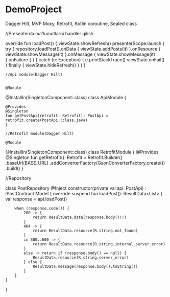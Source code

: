 # DemoProject
Dagger Hilt, MVP Moxy, Retrofit, Kotlin coroutine, Sealed class


//Presenterda ma'lumotlarni handler qilish


override fun loadPost() {
        viewState.showRefresh()
        presenterScope.launch {
            try {
                repository.loadPost().onData {
                    viewState.addPosts(it)
                }.onResource {
                    viewState.showMessage(it)
                }.onMessage {
                    viewState.showMessage(it)
                }.onFailure {
                }
            } catch (e: Exception) {
                e.printStackTrace()
                viewState.onFail()
            } finally {
                viewState.hideRefresh()
            }
        }
    }
    
    //Api module(Dagger Hilt)
    
    
    @Module
@InstallIn(SingletonComponent::class)
class ApiModule {

    @Provides
    @Singleton
    fun getPostApi(retrofit: Retrofit): PostApi = retrofit.create(PostApi::class.java)
    }
    
    //Retrofit module(Dagger Hilt)
    
    @Module
@InstallIn(SingletonComponent::class)
class RetrofitModule {
    @Provides
    @Singleton
    fun getRetrofit(): Retrofit = Retrofit.Builder()
        .baseUrl(BASE_URL)
        .addConverterFactory(GsonConverterFactory.create())
        .build()
}

  //Repository

class PostRepository @Inject constructor(private val api: PostApi) : IPostContract.Model {
    override suspend fun loadPost(): ResultData<List<Post>> {
        val response = api.loadPost()

        when (response.code()) {
            200 -> {
                return ResultData.data(response.body()!!)
            }
            404 -> {
                return ResultData.resource(R.string.not_found)
            }
            in 500..600 -> {
                return ResultData.resource(R.string.internal_server_error)
            }
            else -> return if (response.body() == null) {
                ResultData.resource(R.string.server_error)
            } else {
                ResultData.message(response.body().toString())
            }
        }
    }
}
